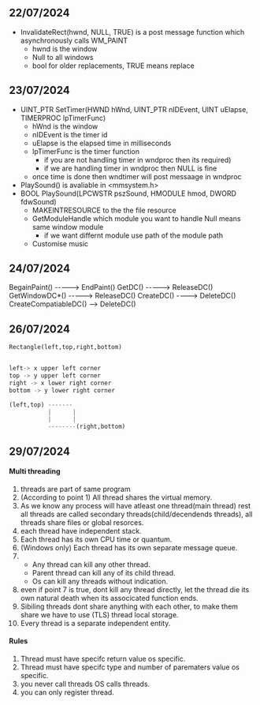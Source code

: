 ## 22/07/2024

- InvalidateRect(hwnd, NULL, TRUE) is a post message function which asynchronously calls WM_PAINT
    - hwnd is the window
    - Null to all windows
    - bool for older replacements, TRUE means replace

## 23/07/2024

- UINT_PTR SetTimer(HWND hWnd, UINT_PTR nIDEvent, UINT uElapse, TIMERPROC lpTimerFunc)
    - hWnd is the window
    - nIDEvent is the timer id
    - uElapse is the elapsed time in milliseconds
    - lpTimerFunc is the timer function 
        - if you are not handling timer in wndproc then its required) 
        - if we are handling timer in wndproc then NULL is fine
    - once time is done then wndtimer will post messaage in wndproc 
- PlaySound() is avaliable in <mmsystem.h>
- BOOL PlaySound(LPCWSTR pszSound, HMODULE hmod, DWORD fdwSound)
    - MAKEINTRESOURCE to the the file resource
    - GetModuleHandle which module you want to handle Null means same window module
        - if we want differnt module use path of the module path
    - Customise music 

## 24/07/2024

BegainPaint()      ----->  EndPaint()
GetDC()            ----->  ReleaseDC()
GetWindowDC*()     ----->  ReleaseDC()
CreateDC()          ---->  DeleteDC()
CreateCompatiableDC() -->  DeleteDC()

## 26/07/2024
```python
Rectangle(left,top,right,bottom)


left-> x upper left corner
top -> y upper left corner
right -> x lower right corner
bottom -> y lower right corner

(left,top) -------
           |      |
           |      |
           --------(right,bottom)

```

## 29/07/2024

#### Multi threading

1. threads are part of same program
2. (According to point 1) All thread shares the virtual memory.
3. As we know any process will have atleast one thread(main thread) rest all threads are called secondary threads(child/decendends threads), all threads share files or global resorces.
4. each thread have independent stack.
5. Each thread has its own CPU time or quantum.
6. (Windows only) Each thread has its own separate message queue.
7. - Any thread can kill any other thread.
   - Parent thread can kill any of its child thread.
   - Os can kill any threads without indication.
8. even if point 7 is true, dont kill any thread directly, let the thread die its own natural death when its associcated function ends.
9. Sibiling threads dont share anything with each other, to make them share we have to use (TLS) thread local storage.
10. Every thread is a separate independent entity.

#### Rules
1. Thread must have specifc  return value os specific.
2. Thread must have specifc type and number of parematers value os specific.
3. you never call threads OS calls threads.
4. you can only register thread.
